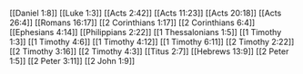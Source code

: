 [[Daniel 1:8]]
[[Luke 1:3]]
[[Acts 2:42]]
[[Acts 11:23]]
[[Acts 20:18]]
[[Acts 26:4]]
[[Romans 16:17]]
[[2 Corinthians 1:17]]
[[2 Corinthians 6:4]]
[[Ephesians 4:14]]
[[Philippians 2:22]]
[[1 Thessalonians 1:5]]
[[1 Timothy 1:3]]
[[1 Timothy 4:6]]
[[1 Timothy 4:12]]
[[1 Timothy 6:11]]
[[2 Timothy 2:22]]
[[2 Timothy 3:16]]
[[2 Timothy 4:3]]
[[Titus 2:7]]
[[Hebrews 13:9]]
[[2 Peter 1:5]]
[[2 Peter 3:11]]
[[2 John 1:9]]

